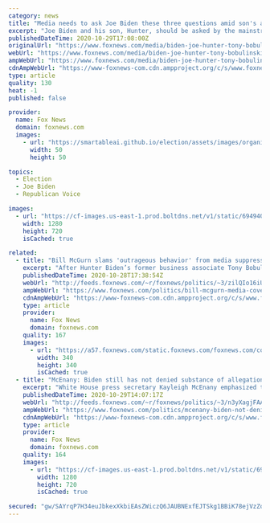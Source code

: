 ```yaml
---
category: news
title: "Media needs to ask Joe Biden these three questions amid son's allegations: Gowdy"
excerpt: "Joe Biden and his son, Hunter, should be asked by the mainstream media the same questions President Trump and his children were asked in 2016 about business dealings, former House Oversight Committee Chair Trey Gowdy argued Thursday."
publishedDateTime: 2020-10-29T17:08:00Z
originalUrl: "https://www.foxnews.com/media/biden-joe-hunter-tony-bobulinski-question-answer-trey-gowdy"
webUrl: "https://www.foxnews.com/media/biden-joe-hunter-tony-bobulinski-question-answer-trey-gowdy"
ampWebUrl: "https://www.foxnews.com/media/biden-joe-hunter-tony-bobulinski-question-answer-trey-gowdy.amp"
cdnAmpWebUrl: "https://www-foxnews-com.cdn.ampproject.org/c/s/www.foxnews.com/media/biden-joe-hunter-tony-bobulinski-question-answer-trey-gowdy.amp"
type: article
quality: 130
heat: -1
published: false

provider:
  name: Fox News
  domain: foxnews.com
  images:
    - url: "https://smartableai.github.io/election/assets/images/organizations/foxnews.com-50x50.jpg"
      width: 50
      height: 50

topics:
  - Election
  - Joe Biden
  - Republican Voice

images:
  - url: "https://cf-images.us-east-1.prod.boltdns.net/v1/static/694940094001/2a838606-a658-4f83-a78b-1c04e4ac7325/38976114-6a10-4ddc-9172-4ccc577f45b9/1280x720/match/image.jpg"
    width: 1280
    height: 720
    isCached: true

related:
  - title: "Bill McGurn slams 'outrageous behavior' from media suppressing Hunter Biden allegations"
    excerpt: "After Hunter Biden’s former business associate Tony Bobulinsky gave an interview on Fox News’ “Tucker Carlson Tonight” Tuesday, Wall Street Journal columnist Bill McGurn reacted to the interview pointing out that the story has been covered up by the media and social media companies."
    publishedDateTime: 2020-10-28T17:38:54Z
    webUrl: "http://feeds.foxnews.com/~r/foxnews/politics/~3/zilQIo16iUo/bill-mcgurn-media-cover-up-hunter-biden-emails-tony-bobulinski"
    ampWebUrl: "https://www.foxnews.com/politics/bill-mcgurn-media-cover-up-hunter-biden-emails-tony-bobulinski.amp"
    cdnAmpWebUrl: "https://www-foxnews-com.cdn.ampproject.org/c/s/www.foxnews.com/politics/bill-mcgurn-media-cover-up-hunter-biden-emails-tony-bobulinski.amp"
    type: article
    provider:
      name: Fox News
      domain: foxnews.com
    quality: 167
    images:
      - url: "https://a57.foxnews.com/static.foxnews.com/foxnews.com/content/uploads/2020/10/340/340/image-5.png?ve=1&tl=1"
        width: 340
        height: 340
        isCached: true
  - title: "McEnany: Biden still has not denied substance of allegations about family's business ventures"
    excerpt: "White House press secretary Kayleigh McEnany emphasized the seriousness of emails provided by former Hunter Biden business partner Tony Bobulinski, noting that Joe Biden has yet to clearly refute their validity."
    publishedDateTime: 2020-10-29T14:07:17Z
    webUrl: "http://feeds.foxnews.com/~r/foxnews/politics/~3/n3yXagjFAAQ/mcenany-biden-not-denied-family-business-venture-allegations"
    ampWebUrl: "https://www.foxnews.com/politics/mcenany-biden-not-denied-family-business-venture-allegations.amp"
    cdnAmpWebUrl: "https://www-foxnews-com.cdn.ampproject.org/c/s/www.foxnews.com/politics/mcenany-biden-not-denied-family-business-venture-allegations.amp"
    type: article
    provider:
      name: Fox News
      domain: foxnews.com
    quality: 164
    images:
      - url: "https://cf-images.us-east-1.prod.boltdns.net/v1/static/694940094001/1007850e-cc8b-4cc6-8339-50eda9a4041a/a8864c36-fcdf-4412-a2e3-2e6356478ae5/1280x720/match/image.jpg"
        width: 1280
        height: 720
        isCached: true

secured: "gw/SAYrqP7H34euJbkexXkbiEAsZWiczQ6JAUBNExfEJTSkg1BBiK78ejVzZq9J28gy4IyTpCPqwpTfBQHDgc1yGvOWxwK7u4zBAdVWKq5TI4fPAjEfrM8jEHV9g7QoBPhq4h1fcG0yn4j3JxsvRZHEnY3fF+maF+dPeTxi2k6RkYEVF2xOkxWC9Zaed9y9OX4wYK/4x99I/9TyoWmyYqsW5aBJwPmIscM6ttZYjutUX+tHGjsOEx2VWAHCUuaQyI3LMFxM/qp14t14YW2agwC7fzzL/fGwZZ9pVMp3RsWqHNNrFBar/Yid50RjVzFrVL5qI/JqMldmhnUKpOy5XVhvb9IuO5E+9KNhGosoI1Yg=;0beWSDGlvA2YApGhKuP3WA=="
---
```


